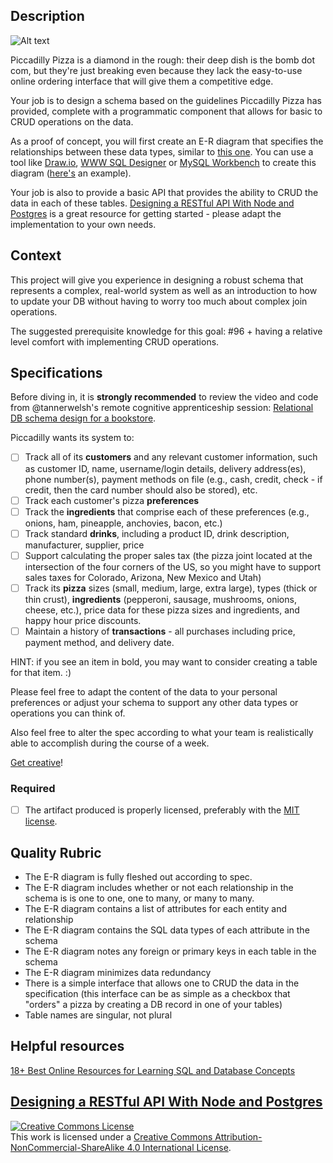 ## Description

![Alt text](./public/images/pizza_schema.png)

Piccadilly Pizza is a diamond in the rough: their deep dish is the bomb dot com, but they're just breaking even because they lack the easy-to-use online ordering interface that will give them a competitive edge.

Your job is to design a schema based on the guidelines Piccadilly Pizza has provided, complete with a programmatic component that allows for basic to CRUD operations on the data.

As a proof of concept, you will first create an E-R diagram that specifies the relationships between these data types, similar to [this one](http://www.conceptdraw.com/How-To-Guide/picture/erd-entity-relationship-diagram-symbols/SOFTWARE-DEVELOPMENT-ERD-Entity-Relationship-Model-Diagram.png). You can use a tool like [Draw.io](https://www.draw.io/?splash=0&libs=er;general;advanced;uml;basic;flowchart;arrows), [WWW SQL Designer](http://ondras.zarovi.cz/sql/demo/) or [MySQL Workbench](https://www.mysql.com/products/workbench/) to create this diagram ([here's](https://www.mysql.com/common/images/products/MySQL_Workbench_Visual_Design_Mac.png) an example).

Your job is also to provide a basic API that provides the ability to CRUD the data in each of these tables. [Designing a RESTful API With Node and Postgres](http://mherman.org/blog/2016/03/13/designing-a-restful-api-with-node-and-postgres/#.WAqKX5MrKRt) is a great resource for getting started - please adapt the implementation to your own needs.
## Context

This project will give you experience in designing a robust schema that represents a complex, real-world system as well as an introduction to how to update your DB without having to worry too much about complex join operations.

The suggested prerequisite knowledge for this goal: #96 + having a relative level comfort with implementing CRUD operations. 
## Specifications

Before diving in, it is **strongly recommended** to review the video and code from @tannerwelsh's remote cognitive apprenticeship session: [Relational DB schema design for a bookstore](https://github.com/GuildCrafts/cog-app/tree/master/sessions/02-bookstore-db-schema-20161026).

Piccadilly wants its system to:
- [ ] Track all of its **customers** and any relevant customer information, such as customer ID, name, username/login details, delivery address(es), phone number(s), payment methods on file (e.g., cash, credit, check - if credit, then the card number should also be stored), etc.
- [ ] Track each customer's pizza **preferences**
- [ ] Track the **ingredients** that comprise each of these preferences (e.g., onions, ham, pineapple, anchovies, bacon, etc.)
- [ ] Track standard **drinks**, including a product ID, drink description, manufacturer, supplier, price
- [ ] Support calculating the proper sales tax (the pizza joint located at the intersection of the four corners of the US, so you might have to support sales taxes for Colorado, Arizona, New Mexico and Utah)
- [ ] Track its **pizza** sizes (small, medium, large, extra large), types (thick or thin crust), **ingredients** (pepperoni, sausage, mushrooms, onions, cheese, etc.), price data for these pizza sizes and ingredients, and happy hour price discounts.
- [ ] Maintain a history of **transactions** - all purchases including price, payment method, and delivery date.

HINT: if you see an item in bold, you may want to consider creating a table for that item. :)

Please feel free to adapt the content of the data to your personal preferences or adjust your schema to support any other data types or operations you can think of. 

Also feel free to alter the spec according to what your team is realistically able to accomplish during the course of a week. 

[Get creative](https://www.youtube.com/watch?v=9C_HReR_McQ)!
### Required
- [ ] The artifact produced is properly licensed, preferably with the [MIT license](https://opensource.org/licenses/MIT).
## Quality Rubric
- The E-R diagram is fully fleshed out according to spec. 
- The E-R diagram includes whether or not each relationship in the schema is is one to one, one to many, or many to many. 
- The E-R diagram contains a list of attributes for each entity and relationship 
- The E-R diagram contains the SQL data types of each attribute in the schema
- The E-R diagram  notes any foreign or primary keys in each table in the schema
- The E-R diagram minimizes data redundancy
- There is a simple interface that allows one to CRUD the data in the specification (this interface can be as simple as a checkbox that "orders" a pizza by creating a DB record in one of your tables)
- Table names are singular, not plural
## Helpful resources

[18+ Best Online Resources for Learning SQL and Database Concepts](http://www.vertabelo.com/blog/notes-from-the-lab/18-best-online-resources-for-learning-sql-and-database)

[Designing a RESTful API With Node and Postgres](http://mherman.org/blog/2016/03/13/designing-a-restful-api-with-node-and-postgres/#.WAqKX5MrKRt)
---

<!-- LICENSE -->

<a rel="license" href="http://creativecommons.org/licenses/by-nc-sa/4.0/"><img alt="Creative Commons License" style="border-width:0" src="https://i.creativecommons.org/l/by-nc-sa/4.0/80x15.png" /></a>
<br />This work is licensed under a <a rel="license" href="http://creativecommons.org/licenses/by-nc-sa/4.0/">Creative Commons Attribution-NonCommercial-ShareAlike 4.0 International License</a>.
